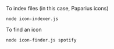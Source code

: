 To index files (in this case, Paparius icons)

`node icon-indexer.js`

To find an icon

`node icon-finder.js spotify`